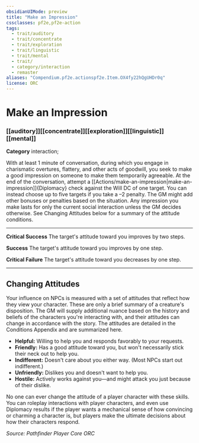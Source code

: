 ```yaml
---
obsidianUIMode: preview
title: "Make an Impression"
cssclasses: pf2e,pf2e-action
tags:
  - trait/auditory
  - trait/concentrate
  - trait/exploration
  - trait/linguistic
  - trait/mental
  - trait/
  - category/interaction
  - remaster
aliases: "Compendium.pf2e.actionspf2e.Item.OX4fy22hQgUHDr0q"
license: ORC
---
```

# Make an Impression

### [[auditory]][[concentrate]][[exploration]][[linguistic]][[mental]]

**Category** interaction; 




With at least 1 minute of conversation, during which you engage in charismatic overtures, flattery, and other acts of goodwill, you seek to make a good impression on someone to make them temporarily agreeable. At the end of the conversation, attempt a [[Actions/make-an-impression|make-an-impression]]{Diplomacy} check against the Will DC of one target. You can instead choose up to five targets if you take a –2 penalty. The GM might add other bonuses or penalties based on the situation. Any impression you make lasts for only the current social interaction unless the GM decides otherwise. See Changing Attitudes below for a summary of the attitude conditions.

* * *

**Critical Success** The target's attitude toward you improves by two steps.

**Success** The target's attitude toward you improves by one step.

**Critical Failure** The target's attitude toward you decreases by one step.

* * *

## Changing Attitudes

Your influence on NPCs is measured with a set of attitudes that reflect how they view your character. These are only a brief summary of a creature's disposition. The GM will supply additional nuance based on the history and beliefs of the characters you're interacting with, and their attitudes can change in accordance with the story. The attitudes are detailed in the Conditions Appendix and are summarized here.

*   **Helpful:** Willing to help you and responds favorably to your requests.
*   **Friendly:** Has a good attitude toward you, but won't necessarily stick their neck out to help you.
*   **Indifferent:** Doesn't care about you either way. (Most NPCs start out indifferent.)
*   **Unfriendly:** Dislikes you and doesn't want to help you.
*   **Hostile:** Actively works against you—and might attack you just because of their dislike.

No one can ever change the attitude of a player character with these skills. You can roleplay interactions with player characters, and even use Diplomacy results if the player wants a mechanical sense of how convincing or charming a character is, but players make the ultimate decisions about how their characters respond.

*Source: Pathfinder Player Core*
*ORC*